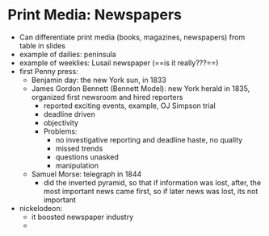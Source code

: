 # Print Media: Newspapers
- Can differentiate print media (books, magazines, newspapers) from table in slides
- example of dailies: peninsula
- example of weeklies: Lusail newspaper (==is it really???==)
- first Penny press:
	- Benjamin day: the new York sun, in 1833
	- James Gordon Bennett (Bennett Model): new York herald in 1835, organized first newsroom and hired reporters
		- reported exciting events, example, OJ Simpson trial
		- deadline driven
		- objectivity
		- Problems:
			- no investigative reporting and deadline haste, no quality
			- missed trends
			- questions unasked
			- manipulation
	- Samuel Morse: telegraph in 1844
		- did the inverted pyramid, so that if information was lost, after, the most important news came first, so if later news was lost, its not important
- nickelodeon:
	- it boosted newspaper industry
	- 